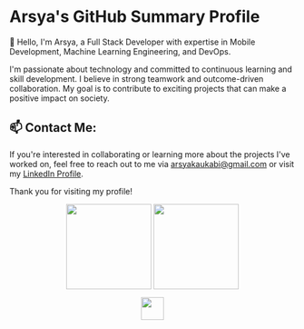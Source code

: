 # Arsya's GitHub Summary Profile

👋 Hello, I'm Arsya, a Full Stack Developer with expertise in Mobile Development, Machine Learning Engineering, and DevOps.

I'm passionate about technology and committed to continuous learning and skill development. I believe in strong teamwork and outcome-driven collaboration. My goal is to contribute to exciting projects that can make a positive impact on society.

## 📫 Contact Me:
If you're interested in collaborating or learning more about the projects I've worked on, feel free to reach out to me via arsyakaukabi@gmail.com or visit my [LinkedIn Profile](https://www.linkedin.com/in/arsyakaukabi/).

Thank you for visiting my profile!

<p align="center">
    <a>
        <img height=150 align="center" src="https://github-readme-stats.vercel.app/api?username=arsyakaukabi&show_icons=true&rank_icon=github&theme=react" />
    </a>
    <a>
        <img height=150 align="center" src="https://github-readme-stats.vercel.app/api/top-langs?username=arsyakaukabi&layout=compact&langs_count=8&theme=react&card_width=350" />
    </a>
</p>

<p align="center">
  <a href="https://skillicons.dev">
    <img height=40 src="https://skillicons.dev/icons?i=html,css,js,react,tensorflow,py,git,jenkins,gcp" />
  </a>
</p>
